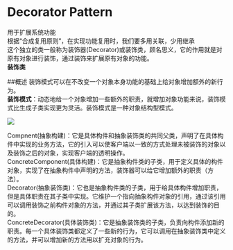 # Decorator Pattern

用于扩展系统功能  
根据“合成复用原则”，在实现功能复用时，我们要多用关联，少用继承  
这个独立的类一般称为装饰器(Decorator)或装饰类，顾名思义，它的作用就是对原有对象进行装饰，通过装饰来扩展原有对象的功能。  
**装饰类**

##概述
装饰模式可以在不改变一个对象本身功能的基础上给对象增加额外的新行为。  
**装饰模式**：动态地给一个对象增加一些额外的职责，就增加对象功能来说，装饰模式比生成子类实现更为灵活。装饰模式是一种对象结构型模式。  

<image src="images/d1.gif">  

Compnent(抽象构建)：它是具体构件和抽象装饰类的共同父类，声明了在具体构件中实现的业务方法，它的引入可以使客户端以一致的方式处理未被装饰的对象以及装饰之后的对象，实现客户端的透明操作。  
ConcreteComponent(具体构建)：它是抽象构件类的子类，用于定义具体的构件对象，实现了在抽象构件中声明的方法，装饰器可以给它增加额外的职责（方法）。  
Decorator(抽象装饰类)：它也是抽象构件类的子类，用于给具体构件增加职责，但是具体职责在其子类中实现。它维护一个指向抽象构件对象的引用，通过该引用可以调用装饰之前构件对象的方法，并通过其子类扩展该方法，以达到装饰的目的。  
ConcreteDecorator(具体装饰类)：它是抽象装饰类的子类，负责向构件添加新的职责。每一个具体装饰类都定义了一些新的行为，它可以调用在抽象装饰类中定义的方法，并可以增加新的方法用以扩充对象的行为。  
 